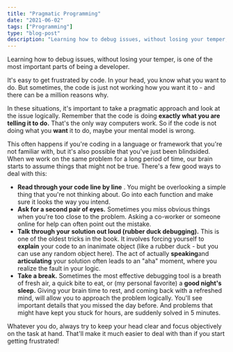 ```yaml
---
title: "Pragmatic Programming"
date: "2021-06-02"
tags: ["Programming"]
type: "blog-post"
description: "Learning how to debug issues, without losing your temper, is one of the most important parts of being a developer. "
---
```


Learning how to debug issues, without losing your temper, is one of the most important parts of being a developer.

It's easy to get frustrated by code. In your head, you know what you want to do. But sometimes, the code is just not working how you want it to - and there can be a million reasons why.

In these situations, it's important to take a pragmatic approach and look at the issue logically. Remember that the code is doing **exactly what you are telling it to do.** That's the only way computers work. So if the code is not doing what you **want** it to do, maybe your mental model is wrong.

This often happens if you're coding in a language or framework that you're not familiar with, but it's also possible that you've just been blindsided. When we work on the same problem for a long period of time, our brain starts to assume things that might not be true. There's a few good ways to deal with this:

- **Read through your code line by line** . You might be overlooking a simple thing that you're not thinking about. Go into each function and make sure it looks the way you intend.
- **Ask for a second pair of eyes.** Sometimes you miss obvious things when you're too close to the problem. Asking a co-worker or someone online for help can often point out the mistake.
- **Talk through your solution out loud (rubber duck debugging).** This is one of the oldest tricks in the book. It involves forcing yourself to **explain** your code to an inanimate object (like a rubber duck - but you can use any random object here). The act of actually **speaking**and **articulating** your solution often leads to an "aha" moment, where you realize the fault in your logic.
- **Take a break.** Sometimes the most effective debugging tool is a breath of fresh air, a quick bite to eat, or (my personal favorite) a **good night's sleep.** Giving your brain time to rest, and coming back with a refreshed mind, will allow you to approach the problem logically. You'll see important details that you missed the day before. And problems that might have kept you stuck for hours, are suddenly solved in 5 minutes.

Whatever you do, always try to keep your head clear and focus objectively on the task at hand. That'll make it much easier to deal with than if you start getting frustrated!

​

